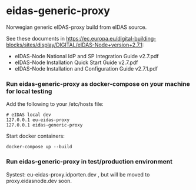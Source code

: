 # eidas-generic-proxy
Norwegian generic eIDAS-proxy build from eIDAS source.

See these documents in https://ec.europa.eu/digital-building-blocks/sites/display/DIGITAL/eIDAS-Node+version+2.7.1:
* eIDAS-Node National IdP and SP Integration Guide v2.7.pdf
* eIDAS-Node Installation Quick Start Guide v2.7.pdf
* eIDAS-Node Installation and Configuration Guide v2.7.1.pdf


### Run eidas-generic-proxy as docker-compose on your machine for local testing

Add the following to your /etc/hosts file:
```
# eIDAS local dev
127.0.0.1 eu-eidas-proxy
127.0.0.1 eidas-generic-proxy
```

Start docker containers:
```
docker-compose up --build 
```

### Run eidas-generic-proxy in test/production environment
Systest: eu-eidas-proxy.idporten.dev , but will be moved to proxy.eidasnode.dev soon.